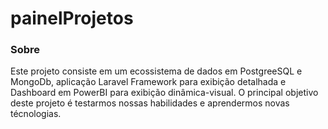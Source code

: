 # painelProjetos

### Sobre

Este projeto consiste em um ecossistema de dados em PostgreeSQL e MongoDb, aplicação Laravel Framework para exibição detalhada e Dashboard em PowerBI para exibição dinâmica-visual.
O principal objetivo deste projeto é testarmos nossas habilidades e aprendermos  novas técnologias.
